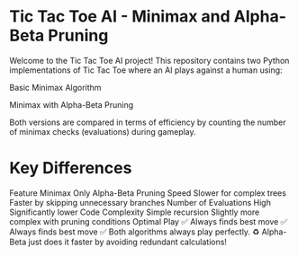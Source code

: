# Tic Tac Toe AI - Minimax and Alpha-Beta Pruning
Welcome to the Tic Tac Toe AI project!
This repository contains two Python implementations of Tic Tac Toe where an AI plays against a human using:

Basic Minimax Algorithm

Minimax with Alpha-Beta Pruning

Both versions are compared in terms of efficiency by counting the number of minimax checks (evaluations) during gameplay.

# Key Differences

Feature	Minimax Only	Alpha-Beta Pruning
Speed	Slower for complex trees	Faster by skipping unnecessary branches
Number of Evaluations	High	Significantly lower
Code Complexity	Simple recursion	Slightly more complex with pruning conditions
Optimal Play	✅ Always finds best move	✅ Always finds best move
✅ Both algorithms always play perfectly.
♻️ Alpha-Beta just does it faster by avoiding redundant calculations!



